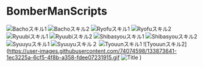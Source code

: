 # BomberManScripts
![Bachoスキル1](https://user-images.githubusercontent.com/74074598/133746138-7c6a1a44-29fc-405f-83cd-56d475790b27.gif)
![Bachoスキル2](https://user-images.githubusercontent.com/74074598/133746160-60e257ef-fb37-4a5a-a8bc-d808f410936e.gif)
![Ryofuスキル1](https://user-images.githubusercontent.com/74074598/133873629-adcbf0f1-4a2c-46c7-bef2-8b599224a777.gif)
![Ryofuスキル2](https://user-images.githubusercontent.com/74074598/133873631-49918970-e956-4688-9d4a-07863a3e2fc2.gif)
![Ryuubiスキル1](https://user-images.githubusercontent.com/74074598/133873632-70842a3e-48c5-4fb6-a6e4-4a9aad2d2d78.gif)
![Ryuubiスキル2](https://user-images.githubusercontent.com/74074598/133873634-d5dcdd6f-8704-42a9-be53-8196888d3586.gif)
![Shibasyouスキル1](https://user-images.githubusercontent.com/74074598/133873635-3fa63cfe-72d6-46c6-8dcc-75873932332a.gif)
![Shibasyouスキル2](https://user-images.githubusercontent.com/74074598/133873636-1dcc0293-55ac-477e-a7f0-662839d0cb76.gif)
![Syuuyuスキル1](https://user-images.githubusercontent.com/74074598/133873637-f5252395-7d28-44fa-9328-ee18637444e2.gif)
![Syuuyuスキル２](https://user-images.githubusercontent.com/74074598/133873638-ff3d41ca-2718-4dd3-9ec4-2776bccf9ddc.gif)
![Tyouunスキル1](https://user-images.githubusercontent.com/74074598/133873640-45cd6384-46cb-4bf8-a8d6-ecbd3e2c3ca6.gif)
![Tyouunスキル2](https://user-images.githubusercontent.com/74074598/133873641-1ec3225a-6cf5-4f8b-a358-fdee07231915.gif
![Title](https://user-images.githubusercontent.com/74074598/133873645-34db63b5-27f0-46f0-b61d-6f8b432c33b6.gif)
)
